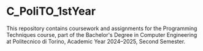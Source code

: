 # C_PoliTO_1stYear
This repository contains coursework and assignments for the Programming Techniques course, part of the Bachelor's Degree in Computer Engineering at Politecnico di Torino, Academic Year 2024–2025, Second Semester.
